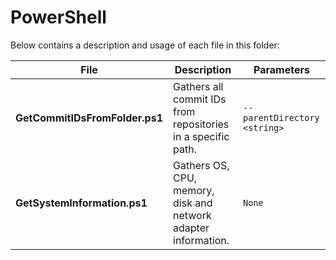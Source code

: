# PowerShell

Below contains a description and usage of each file in this folder:

| File                              | Description                                                   | Parameters                        |
| ---                               | ---                                                           | ---                               |
| **GetCommitIDsFromFolder.ps1**    | Gathers all commit IDs from repositories in a specific path.  | ``--parentDirectory <string>``    |
| **GetSystemInformation.ps1**      | Gathers OS, CPU, memory, disk and network adapter information.| ``None``                          |